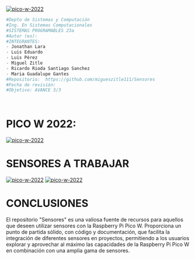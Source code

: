 <a href="https://ibb.co/wpFDkqd"><img src="https://github.com/JesusEstrad4/Sensores_Pico_W/raw/main/Imagenes_presentacion/logo.jpg" alt="pico-w-2022" border="0"></a>

```python
#Depto de Sistemas y Computación
#Ing. En Sistemas Computacionales
#SISTEMAS PROGRAMABLES 23a
#Autor (es): 
#INTEGRANTES:
- Jonathan Lara
- Luis Eduardo
- Luis Pérez
- Miguel Zitle
- Ricardo Rioda Santiago Sanchez
- Maria Guadalupe Gantes
#Repositorio:  https://github.com/migueszitle111/Sensores
#Fecha de revisión:   
#Objetivo: AVANCE 3/3
   



```






# PICO W 2022:
<a href="https://ibb.co/wpFDkqd"><img src="https://i.ibb.co/6D76MSy/pico-w-2022.jpg" alt="pico-w-2022" border="0"></a>
# SENSORES A TRABAJAR 
<a href="https://ibb.co/wpFDkqd"><img src="https://github.com/tectijuana/sensores/raw/master/imagenes/4.jpg" alt="pico-w-2022" border="0"></a>
<a href="https://ibb.co/wpFDkqd"><img src="https://github.com/tectijuana/sensores/raw/master/imagenes/2.jpg" alt="pico-w-2022" border="0"></a>

# CONCLUSIONES
El repositorio "Sensores" es una valiosa fuente de recursos para aquellos que deseen utilizar sensores con la Raspberry Pi Pico W. Proporciona un punto de partida sólido, con código y documentación, que facilita la integración de diferentes sensores en proyectos, permitiendo a los usuarios explorar y aprovechar al máximo las capacidades de la Raspberry Pi Pico W en combinación con una amplia gama de sensores.

